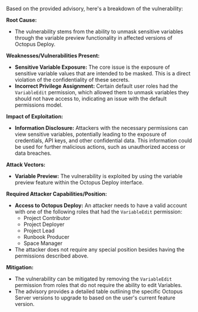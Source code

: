 Based on the provided advisory, here's a breakdown of the vulnerability:

**Root Cause:**

*   The vulnerability stems from the ability to unmask sensitive variables through the variable preview functionality in affected versions of Octopus Deploy.

**Weaknesses/Vulnerabilities Present:**

*   **Sensitive Variable Exposure:** The core issue is the exposure of sensitive variable values that are intended to be masked. This is a direct violation of the confidentiality of these secrets.
*   **Incorrect Privilege Assignment:** Certain default user roles had the `VariableEdit` permission, which allowed them to unmask variables they should not have access to, indicating an issue with the default permissions model.

**Impact of Exploitation:**

*   **Information Disclosure:** Attackers with the necessary permissions can view sensitive variables, potentially leading to the exposure of credentials, API keys, and other confidential data. This information could be used for further malicious actions, such as unauthorized access or data breaches.

**Attack Vectors:**

*   **Variable Preview:** The vulnerability is exploited by using the variable preview feature within the Octopus Deploy interface.

**Required Attacker Capabilities/Position:**

*   **Access to Octopus Deploy:** An attacker needs to have a valid account with one of the following roles that had the `VariableEdit` permission:
    *   Project Contributor
    *   Project Deployer
    *   Project Lead
    *   Runbook Producer
    *   Space Manager
*   The attacker does not require any special position besides having the permissions described above.

**Mitigation:**
*   The vulnerability can be mitigated by removing the `VariableEdit` permission from roles that do not require the ability to edit Variables.
*   The advisory provides a detailed table outlining the specific Octopus Server versions to upgrade to based on the user's current feature version.